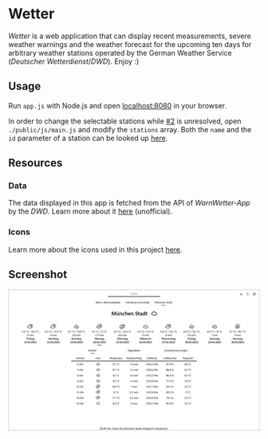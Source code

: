 # Wetter

*Wetter* is a web application that can display recent measurements, severe weather warnings and the weather forecast for the upcoming ten days for arbitrary weather stations operated by the German Weather Service (*Deutscher Wetterdienst*/*DWD*).
Enjoy :)

## Usage

Run `app.js` with Node.js and open [localhost:8080](http://localhost:8080) in your browser.

In order to change the selectable stations while [#2](/../../issues/2) is unresolved, open `./public/js/main.js` and modify the `stations` array.
Both the `name` and the `id` parameter of a station can be looked up [here](https://www.dwd.de/DE/leistungen/met_verfahren_mosmix/mosmix_stationskatalog.cfg?view=nasPublication&nn=16102).

## Resources

### Data

The data displayed in this app is fetched from the API of *WarnWetter-App* by the *DWD*. Learn more about it [here](https://dwd.api.bund.dev/) (unofficial).

### Icons

Learn more about the icons used in this project [here](https://erikflowers.github.io/weather-icons/).

## Screenshot

![](./screenshots/a.png)
